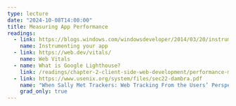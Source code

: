 ```yaml
---
type: lecture
date: "2024-10-08T14:00:00"
title: Measuring App Performance
readings:
  - link: https://blogs.windows.com/windowsdeveloper/2014/03/20/instrumenting-your-app-for-telemetry-and-analytics/
    name: Instrumenting your app
  - link: https://web.dev/vitals/
    name: Web Vitals
  - name: What is Google Lighthouse?
    link: /readings/chapter-2-client-side-web-development/performance-measurement/
  - link: https://www.usenix.org/system/files/sec22-dambra.pdf 
    name: "When Sally Met Trackers: Web Tracking From the Users’ Perspective"
    grad_only: true
---
```

